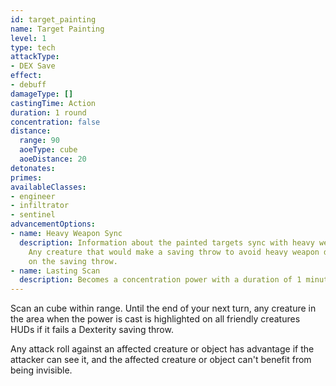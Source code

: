 ```yaml
---
id: target_painting
name: Target Painting
level: 1
type: tech
attackType:
- DEX Save
effect:
- debuff
damageType: []
castingTime: Action
duration: 1 round
concentration: false
distance:
  range: 90
  aoeType: cube
  aoeDistance: 20
detonates:
primes:
availableClasses:
- engineer
- infiltrator
- sentinel
advancementOptions:
- name: Heavy Weapon Sync
  description: Information about the painted targets sync with heavy weapon systems.
    Any creature that would make a saving throw to avoid heavy weapon damage has disadvantage
    on the saving throw.
- name: Lasting Scan
  description: Becomes a concentration power with a duration of 1 minute.
---
```

Scan an <me-distance length="20" adj/> cube within range. Until the end of your next turn, any creature in the area when the power is cast is
highlighted on all friendly creatures HUDs if it fails a Dexterity saving throw.

Any attack roll against an affected creature or object has advantage if the attacker can see it, and the affected
creature or object can't benefit from being invisible.
